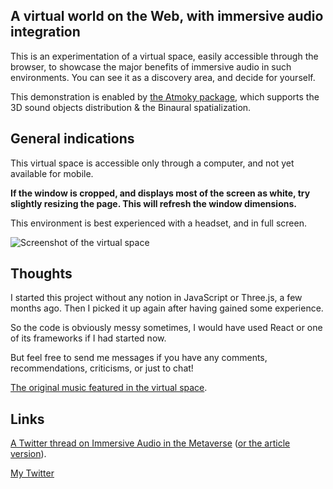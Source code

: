 ## A virtual world on the Web, with immersive audio integration

This is an experimentation of a virtual space, easily accessible through the browser, to showcase the major benefits of immersive audio in such environments. You can see it as a discovery area, and decide for yourself.

This demonstration is enabled by [the Atmoky package](https://atmoky.com/), which supports the 3D sound objects distribution & the Binaural spatialization.

## General indications

This virtual space is accessible only through a computer, and not yet available for mobile.

**If the window is cropped, and displays most of the screen as white, try slightly resizing the page. This will refresh the window dimensions.**

This environment is best experienced with a headset, and in full screen.

![Screenshot of the virtual space](https://cdn.hashnode.com/res/hashnode/image/upload/v1663754118866/hQFj-NZmH.png)

## Thoughts

I started this project without any notion in JavaScript or Three.js, a few months ago. Then I picked it up again after having gained some experience.

So the code is obviously messy sometimes, I would have used React or one of its frameworks if I had started now.

But feel free to send me messages if you have any comments, recommendations, criticisms, or just to chat!

[The original music featured in the virtual space](https://audius.co/0xpolarzero/eternité).

## Links

[A Twitter thread on Immersive Audio in the Metaverse](https://twitter.com/0xpolarzero/status/1572528447565725696) ([or the article version](https://polarzero.hashnode.dev/immersive-audio-in-the-metaverse)).

[My Twitter](https://twitter.com/0xpolarzero)
